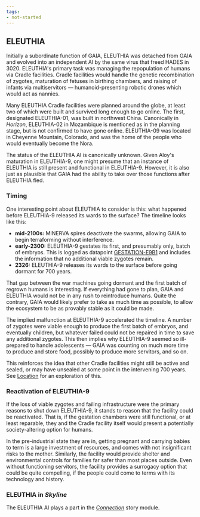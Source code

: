 ```yaml
---
tags:
- not-started
---
```


## ELEUTHIA

Initially a subordinate function of GAIA, ELEUTHIA was detached from GAIA and evolved into an independent AI by the same virus that freed HADES in 3020.
ELEUTHIA's primary task was managing the repopulation of humans via Cradle facilities.
Cradle facilities would handle the genetic recombination of zygotes, maturation of fetuses in birthing chambers, and raising of infants via multiservitors — humanoid-presenting robotic drones which would act as nannies.

Many ELEUTHIA Cradle facilities were planned around the globe, at least two of which were built and survived long enough to go online.
The first, designated ELEUTHIA-01, was built in northwest China.
Canonically in _Horizon_, ELEUTHIA-02 in Mozambique is mentioned as in the planning stage, but is not confirmed to have gone online.
ELEUTHIA-09 was located in Cheyenne Mountain, Colorado, and was the home of the people who would eventually become the Nora.

The status of the ELEUTHIA AI is canonically unknown.
Given Aloy's maturation in ELEUTHIA-9, one might presume that an instance of ELEUTHIA is still present and functional in ELEUTHIA-9.
However, it is also just as plausible that GAIA had the ability to take over those functions after ELEUTHIA fled.

### Timing

One interesting point about ELEUTHIA to consider is this: what happened before ELEUTHIA-9 released its wards to the surface?
The timeline looks like this:

* **mid-2100s:** MINERVA spires deactivate the swarms, allowing GAIA to begin terraforming without interference.
* **early-2300:** ELEUTHIA-9 gestates its first, and presumably only, batch of embryos.
  This is logged as datapoint [GESTATION-E9B1](https://horizon.fandom.com/wiki/GESTATION-E9B1) and includes the information that no additional viable zygotes remain.
* **2326:** ELEUTHIA-9 releases its wards to the surface before going dormant for 700 years.

That gap between the war machines going dormant and the first batch of regrown humans is interesting.
If everything had gone to plan, GAIA and ELEUTHIA would not be in any rush to reintroduce humans.
Quite the contrary, GAIA would likely prefer to take as much time as possible, to allow the ecosystem to be as provably stable as it could be made.

The implied malfunction at ELEUTHIA-9 accelerated the timeline.
A number of zygotes were viable enough to produce the first batch of embryos, and eventually children, but whatever failed could not be repaired in time to save any additional zygotes.
This then implies why ELEUTHIA-9 seemed so ill-prepared to handle adolescents — GAIA was counting on much more time to produce and store food, possibly to produce more servitors, and so on.

This reinforces the idea that other Cradle facilities might still be active and sealed, or may have unsealed at some point in the intervening 700 years.
See [Location](140-location.md) for an exploration of this.

### Reactivation of ELEUTHIA-9

If the loss of viable zygotes and failing infrastructure were the primary reasons to shut down ELEUTHIA-9, it stands to reason that the facility could be reactivated.
That is, if the gestation chambers were still functional, or at least reparable, they and the Cradle facility itself would present a potentially society-altering option for humans.

In the pre-industrial state they are in, getting pregnant and carrying babies to term is a large investment of resources, and comes with not insignificant risks to the mother.
Similarly, the facility would provide shelter and environmental controls for families far safer than most places outside.
Even without functioning servitors, the facility provides a surrogacy option that could be quite compelling, if the people could come to terms with its technology and history.

### ELEUTHIA in _Skyline_

The ELEUTHIA AI plays a part in the [_Connection_](../../story/connection) story module.
